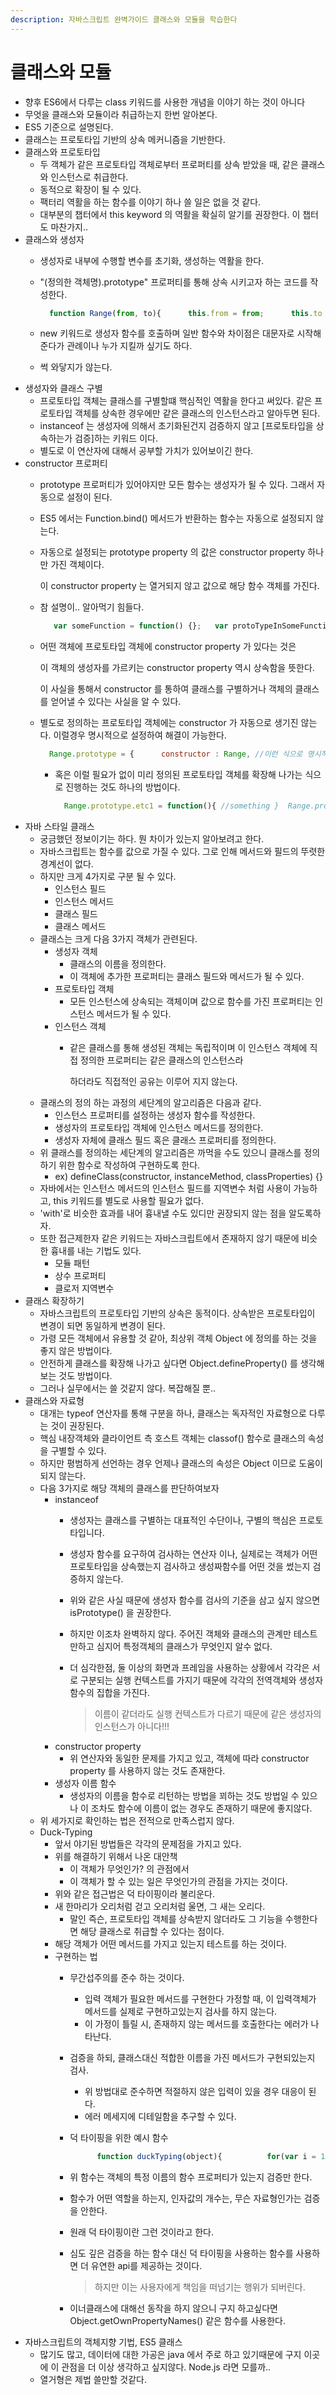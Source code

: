 ```yaml
---
description: 자바스크립트 완벽가이드 클래스와 모듈을 학습한다
---
```


# 클래스와 모듈

* 향후 ES6에서 다루는 class 키워드를 사용한 개념을 이야기 하는 것이 아니다
* 무엇을 클래스와 모듈이라 취급하는지 한번 알아본다.
* ES5 기준으로 설명된다.
* 클래스는 프로토타입 기반의 상속 메커니즘을 기반한다.  
* 클래스와 프로토타입
  * 두 객체가 같은 프로토타입 객체로부터 프로퍼티를 상속 받았을 때, 같은 클래스와 인스턴스로 취급한다.  
  * 동적으로 확장이 될 수 있다.
  * 팩터리 역활을 하는 함수를 이야기 하나 쓸 일은 없을 것 같다.
  * 대부분의 챕터에서 this keyword 의 역활을 확실히 알기를 권장한다. 이 챕터도 마찬가지..
* 클래스와 생성자
  * 생성자로 내부에 수행할 변수를 초기화, 생성하는 역활을 한다.
  * "\(정의한 객체명\).prototype" 프로퍼티를 통해 상속 시키고자 하는 코드를 작성한다.

    ```javascript
      function Range(from, to){      this.from = from;      this.to = to;  }  Range.prototype = {      include : function(){          //something      }      // 배열처럼 상속시키고자 하는 함수를 위와 동일하게 작성해나간다.              }
    ```

  * new 키워드로 생성자 함수를 호출하며 일반 함수와 차이점은 대문자로 시작해준다가 관례이나 누가 지킬까 싶기도 하다.
  * 썩 와닿지가 않는다.
* 생성자와 클래스 구별
  * 프로토타입 객체는 클래스를 구별할떄 핵심적인 역활을 한다고 써있다. 같은 프로토타입 객체를 상속한 경우에만 같은 클래스의 인스턴스라고 알아두면 된다.
  * instanceof 는 생성자에 의해서 초기화된건지 검증하지 않고 \[프로토타입을 상속하는가 검증\]하는 키워드 이다.
  * 별도로 이 연산자에 대해서 공부할 가치가 있어보이긴 한다.
* constructor 프로퍼티
  * prototype 프로퍼티가 있어야지만 모든 함수는 생성자가 될 수 있다. 그래서 자동으로 설정이 된다.
  * ES5 에서는 Function.bind\(\) 메서드가 반환하는 함수는 자동으로 설정되지 않는다.
  * 자동으로 설정되는 prototype property 의 값은 constructor property 하나만 가진 객체이다.   

    이 constructor property 는 열거되지 않고 값으로 해당 함수 객체를 가진다.

  * 참 설명이.. 알아먹기 힘들다.

    ```javascript
       var someFunction = function() {};   var protoTypeInSomeFunction = someFunction.prototype;   var constructorInProtoTypeInSomeFunction = protoTypeInSomeFunction.constructor;   console.log(someFunction == constructorInProtoTypeInSomeFunction) // true
    ```

  * 어떤 객체에 프로토타입 객체에 constructor property 가 있다는 것은   

    이 객체의 생성자를 가르키는 constructor property 역시 상속함을 뜻한다.   

    이 사실을 통해서 constructor 를 통하여 클래스를 구별하거나 객체의 클래스를 얻어낼 수 있다는 사실을 알 수 있다.

  * 별도로 정의하는 프로토타입 객체에는 constructor 가 자동으로 생기진 않는다. 이럴경우 명시적으로 설정하여 해결이 가능한다.

    ```javascript
      Range.prototype = {      constructor : Range, //이런 식으로 명시적으로 역참조를 위해 설정할 수 있다.      //etc...  }
    ```

    * 혹은 이럴 필요가 없이 미리 정의된 프로토타입 객체를 확장해 나가는 식으로 진행하는 것도 하나의 방법이다.

      ```javascript
        Range.prototype.etc1 = function(){ //something }  Range.prototype.etc2 = function(){ //something }  Range.prototype.etc3 = function(){ //something }
      ```
* 자바 스타일 클래스
  * 궁금했던 정보이기는 하다. 뭔 차이가 있는지 알아보려고 한다.
  * 자바스크립트는 함수를 값으로 가질 수 있다. 그로 인해 메서드와 필드의 뚜렷한 경계선이 없다.
  * 하지만 크게 4가지로 구분 될 수 있다.
    * 인스턴스 필드
    * 인스턴스 메서드
    * 클래스 필드
    * 클래스 메서드
  * 클래스는 크게 다음 3가지 객체가 관련된다.
    * 생성자 객체
      * 클래스의 이름을 정의한다.
      * 이 객체에 추가한 프로퍼티는 클래스 필드와 메서드가 될 수 있다.
    * 프로토타입 객체
      * 모든 인스턴스에 상속되는 객체이며 값으로 함수를 가진 프로퍼티는 인스턴스 메서드가 될 수 있다.
    * 인스턴스 객체
      * 같은 클래스를 통해 생성된 객체는 독립적이며 이 인스턴스 객체에 직접 정의한 프로퍼티는 같은 클래스의 인스턴스라   

        하더라도 직접적인 공유는 이루어 지지 않는다.
  * 클래스의 정의 하는 과정의 세단계의 알고리즘은 다음과 같다.
    * 인스턴스 프로퍼티를 설정하는 생성자 함수를 작성한다.
    * 생성자의 프로토타입 객체에 인스턴스 메서드를 정의한다.
    * 생성자 자체에 클래스 필드 혹은 클래스 프로퍼티를 정의한다.
  * 위 클래스를 정의하는 세단계의 알고리즘은 까먹을 수도 있으니 클래스를 정의하기 위한 함수로 작성하여 구현하도록 한다.
    * ex\) defineClass\(constructor, instanceMethod, classProperties\) {}
  * 자바에서는 인스턴스 메서드의 인스턴스 필드를 지역변수 처럼 사용이 가능하고, this 키워드를 별도로 사용할 필요가 없다.
  * 'with'로 비슷한 효과를 내어 흉내낼 수도 있디만 권장되지 않는 점을 알도록하자.
  * 또한 접근제한자 같은 키워드는 자바스크립트에서 존재하지 않기 때문에 비슷한 흉내를 내는 기법도 있다.
    * 모듈 패턴
    * 상수 프로퍼티
    * 클로저 지역변수
* 클래스 확장하기
  * 자바스크립트의 프로토타입 기반의 상속은 동적이다. 상속받은 프로토타입이 변경이 되면 동일하게 변경이 된다.
  * 가령 모든 객체에서 유용할 것 같아, 최상위 객체 Object 에 정의를 하는 것을 좋지 않은 방법이다.
  * 안전하게 클래스를 확장해 나가고 싶다면 Object.defineProperty\(\) 를 생각해보는 것도 방법이다.
  * 그러나 실무에서는 쓸 것같지 않다. 복잡해질 뿐..
* 클래스와 자료형
  * 대개는 typeof 연산자를 통해 구분을 하나, 클래스는 독자적인 자료형으로 다루는 것이 권장된다.
  * 핵심 내장객체와 클라이언트 측 호스트 객체는 classof\(\) 함수로 클래스의 속성을 구별할 수 있다.
  * 하지만 평범하게 선언하는 경우 언제나 클래스의 속성은 Object 이므로 도움이 되지 않는다.
  * 다음 3가지로 해당 객체의 클래스를 판단하여보자
    * instanceof
      * 생성자는 클래스를 구별하는 대표적인 수단이나, 구별의 핵심은 프로토타입니다.
      * 생성자 함수를 요구하여 검사하는 연산자 이나, 실제로는 객체가 어떤 프로토타입을 상속했는지 검사하고 생성짜함수를 어떤 것을 썼는지 검증하지 않는다.
      * 위와 같은 사실 때문에 생성자 함수를 검사의 기준을 삼고 싶지 않으면 isPrototype\(\) 을 권장한다.
      * 하지만 이조차 완벽하지 않다. 주어진 객체와 클래스의 관계만 테스트만하고 심지어 특정객체의 클래스가 무엇인지 알수 없다.
      * 더 심각한점, 둘 이상의 화면과 프레임을 사용하는 상황에서 각각은 서로 구분되는 실행 컨텍스트를 가지기 때문에 각각의 전역객체와 생성자함수의 집합을 가진다.

        > 이름이 같더라도 실행 컨텍스트가 다르기 때문에 같은 생성자의 인스턴스가 아니다!!!
    * constructor property
      * 위 연산자와 동일한 문제를 가지고 있고, 객체에 따라 constructor property 를 사용하지 않는 것도 존재한다.
    * 생성자 이름 함수
      * 생성자의 이름을 함수로 리턴하는 방법을 꾀하는 것도 방법일 수 있으나 이 조차도 함수에 이름이 없는 경우도 존재하기 때문에 좋지않다.            
  * 위 세가지로 확인하는 법은 전적으로 만족스럽지 않다.
  * Duck-Typing
    * 앞서 야기된 방법들은 각각의 문제점을 가지고 있다.
    * 위를 해결하기 위해서 나온 대안책
      * 이 객체가 무엇인가? 의 관점에서
      * 이 객체가 할 수 있는 일은 무엇인가의 관점을 가지는 것이다.
    * 위와 같은 접근법은 덕 타이핑이라 불리운다.
    * 새 한마리가 오리처럼 걷고 오리처럼 울면, 그 새는 오리다.
      * 말인 즉슨, 프로토타입 객체를 상속받지 않더라도 그 기능을 수행한다면 해당 클래스로 취급할 수 있다는 점이다.
    * 해당 객체가 어떤 메서드를 가지고 있는지 테스트를 하는 것이다.
    * 구현하는 법
      * 무간섭주의를 준수 하는 것이다.
        * 입력 객체가 필요한 메서드를 구현한다 가정할 때, 이 입력객체가 메서드를 실제로 구현하고있는지 검사를 하지 않는다.
        * 이 가정이 틀릴 시, 존재하지 않는 메서드를 호출한다는 에러가 나타난다.
      * 검증을 하되, 클래스대신 적합한 이름을 가진 메서드가 구현되있는지 검사.    
        * 위 방법대로 준수하면 적절하지 않은 입력이 있을 경우 대응이 된다.
        * 에러 메세지에 디테일함을 추구할 수 있다.
      * 덕 타이핑을 위한 예시 함수

        ```javascript
              function duckTyping(object){          for(var i = 1; i < arguments.length; i++){                 //object 의 각각의 인수에 대하여              var arg = arguments[i];              switch(typeof arg) {                  case 'string':                      if(typeof o[arg] !== "function") return false;  // 접근된 요소가 문자열일 경우 메서드의 이름을 확인한다.                      continue;                  case 'function' :                      arg = arg.prototype;                            // 접근된 요소가 함수라면 프로토타입을 사용하게 한다.                  case 'object' :                      for(var m in arg) {                             // 객체라면 모든 프로퍼티에 대해서 검사를 해야한다.                           if (typeof arg[m] !== "function") { continue; }     //객체의 각 프로퍼티에 대해서 검사                                                                   if (typeof o[m] !== "function") { return false; }   // 메서드가 아니라면 건너뛴다.                                                          }                                                      }          }      }
        ```

      * 위 함수는 객체의 특정 이름의 함수 프로퍼티가 있는지 검증만 한다.
      * 함수가 어떤 역할을 하는지, 인자값의 개수는, 무슨 자료형인가는 검증을 안한다.
      * 원래 덕 타이핑이란 그런 것이라고 한다.
      * 심도 깊은 검증을 하는 함수 대신 덕 타이핑을 사용하는 함수를 사용하면 더 유연한 api를 제공하는 것이다.

        > 하지만 이는 사용자에게 책임을 떠넘기는 행위가 되버린다.

      * 이너클래스에 대해선 동작을 하지 않으니 구지 하고싶다면 Object.getOwnPropertyNames\(\) 같은 함수를 사용한다.       
* 자바스크립트의 객체지향 기법, ES5 클래스
  * 많기도 많고, 데이터에 대한 가공은 java 에서 주로 하고 있기때문에 구지 이곳에 이 관점을 더 이상 생각하고 싶지않다. Node.js 라면 모를까..
  * 열거형은 제법 쓸만할 것같다.


